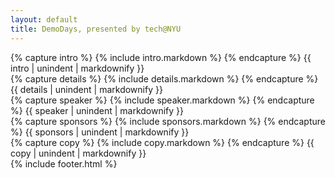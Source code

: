 ```yaml
---
layout: default
title: DemoDays, presented by tech@NYU
---
```

<section class="intro">
<div class="site">
{% capture intro %}
  {% include intro.markdown %}
{% endcapture %}
{{ intro | unindent | markdownify }}
</div>
</section>
<section class="details">
<div class="overlay">
<div class="site">
{% capture details %}
  {% include details.markdown %}
{% endcapture %}
{{ details | unindent | markdownify }}
</div>
</div>
</section>
<section class="speaker">
<div class="site">
{% capture speaker %}
  {% include speaker.markdown %}
{% endcapture %}
{{ speaker | unindent | markdownify }}
</div>
</section>
<section class="clubs-sponsors">
<div class="site">
{% capture sponsors %}
  {% include sponsors.markdown %}
{% endcapture %}
{{ sponsors | unindent | markdownify }}
</div>
</section>
<section class="main-copy">
<div class="site">
{% capture copy %}
  {% include copy.markdown %}
{% endcapture %}
{{ copy | unindent | markdownify }}
</div>
</section>
{% include footer.html %}

<!--{% include archive.html %}-->